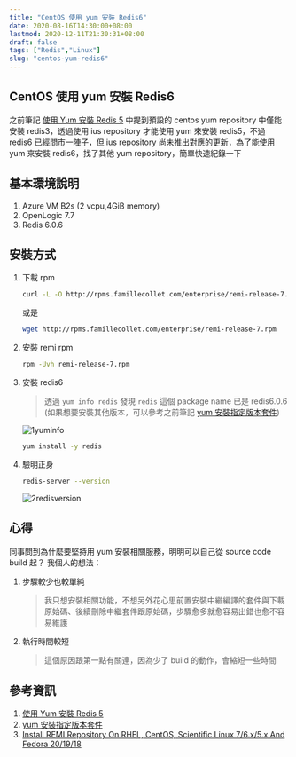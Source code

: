 ```yaml
---
title: "CentOS 使用 yum 安裝 Redis6"
date: 2020-08-16T14:30:00+08:00
lastmod: 2020-12-11T21:30:31+08:00
draft: false
tags: ["Redis","Linux"]
slug: "centos-yum-redis6"
---
```

## CentOS 使用 yum 安裝 Redis6

之前筆記 [使用 Yum 安裝 Redis 5](/yum-install-redis5/) 中提到預設的 centos yum repository 中僅能安裝 redis3，透過使用 ius repository 才能使用 yum 來安裝 redis5，不過 redis6 已經問市一陣子，但 ius repository 尚未推出對應的更新，為了能使用 yum 來安裝 redis6，找了其他 yum repository，簡單快速紀錄一下

## 基本環境說明

1. Azure VM B2s (2 vcpu,4GiB memory)
2. OpenLogic 7.7
3. Redis 6.0.6

## 安裝方式

1. 下載 rpm

    ```bash
    curl -L -O http://rpms.famillecollet.com/enterprise/remi-release-7.rpm
    ```

    或是

    ```bash
    wget http://rpms.famillecollet.com/enterprise/remi-release-7.rpm
    ```

2. 安裝 remi rpm

    ```bash
    rpm -Uvh remi-release-7.rpm
    ```

3. 安裝 redis6

    > 透過 `yum info redis` 發現 `redis` 這個 package name 已是 redis6.0.6 (如果想要安裝其他版本，可以參考之前筆記 [yum 安裝指定版本套件](/yum-specific-version))

    ![1yuminfo](https://user-images.githubusercontent.com/3851540/90330536-03582c80-dfe0-11ea-84a4-cc75c7899fea.png)

    ```bash
    yum install -y redis
    ```

4. 驗明正身

    ```bash
    redis-server --version
    ```

    ![2redisversion](https://user-images.githubusercontent.com/3851540/90330539-05ba8680-dfe0-11ea-8e37-8316d4f30600.png)

## 心得

同事問到為什麼要堅持用 yum 安裝相關服務，明明可以自己從 source code build 起？ 我個人的想法：

1. 步驟較少也較單純

    > 我只想安裝相關功能，不想另外花心思前置安裝中繼編譯的套件與下載原始碼、後續刪除中繼套件跟原始碼，步驟愈多就愈容易出錯也愈不容易維護

2. 執行時間較短

    > 這個原因跟第一點有關連，因為少了 build 的動作，會縮短一些時間

## 參考資訊

1. [使用 Yum 安裝 Redis 5](/yum-install-redis5/)
2. [yum 安裝指定版本套件](/yum-specific-version)
3. [Install REMI Repository On RHEL, CentOS, Scientific Linux 7/6.x/5.x And Fedora 20/19/18](https://www.unixmen.com/install-remi-repository-rhel-centos-scientific-linux-76-x5-x-fedora-201918/)